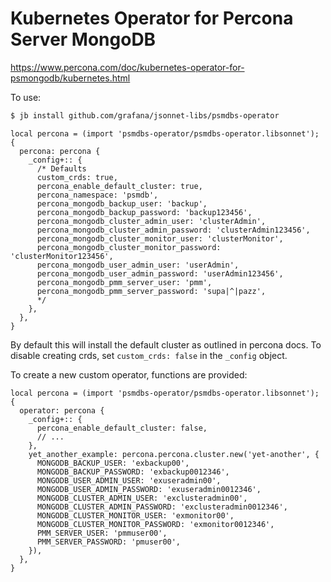 
# Kubernetes Operator for Percona Server MongoDB

https://www.percona.com/doc/kubernetes-operator-for-psmongodb/kubernetes.html

To use:

```bash
$ jb install github.com/grafana/jsonnet-libs/psmdbs-operator
```

```jsonnet
local percona = (import 'psmdbs-operator/psmdbs-operator.libsonnet');
{
  percona: percona {
    _config+:: {
      /* Defaults
      custom_crds: true,
      percona_enable_default_cluster: true,
      percona_namespace: 'psmdb',
      percona_mongodb_backup_user: 'backup',
      percona_mongodb_backup_password: 'backup123456',
      percona_mongodb_cluster_admin_user: 'clusterAdmin',
      percona_mongodb_cluster_admin_password: 'clusterAdmin123456',
      percona_mongodb_cluster_monitor_user: 'clusterMonitor',
      percona_mongodb_cluster_monitor_password: 'clusterMonitor123456',
      percona_mongodb_user_admin_user: 'userAdmin',
      percona_mongodb_user_admin_password: 'userAdmin123456',
      percona_mongodb_pmm_server_user: 'pmm',
      percona_mongodb_pmm_server_password: 'supa|^|pazz',
      */
    },
  },
}
```

By default this will install the default cluster as outlined in percona
docs.
To disable creating crds, set `custom_crds: false` in the `_config` object.

To create a new custom operator, functions are provided:

```jsonnet
local percona = (import 'psmdbs-operator/psmdbs-operator.libsonnet');
{
  operator: percona {
    _config+:: {
      percona_enable_default_cluster: false,
      // ...
    },
    yet_another_example: percona.percona.cluster.new('yet-another', {
      MONGODB_BACKUP_USER: 'exbackup00',
      MONGODB_BACKUP_PASSWORD: 'exbackup0012346',
      MONGODB_USER_ADMIN_USER: 'exuseradmin00',
      MONGODB_USER_ADMIN_PASSWORD: 'exuseradmin0012346',
      MONGODB_CLUSTER_ADMIN_USER: 'exclusteradmin00',
      MONGODB_CLUSTER_ADMIN_PASSWORD: 'exclusteradmin0012346',
      MONGODB_CLUSTER_MONITOR_USER: 'exmonitor00',
      MONGODB_CLUSTER_MONITOR_PASSWORD: 'exmonitor0012346',
      PMM_SERVER_USER: 'pmmuser00',
      PMM_SERVER_PASSWORD: 'pmuser00',
    }),
  },
}
```

